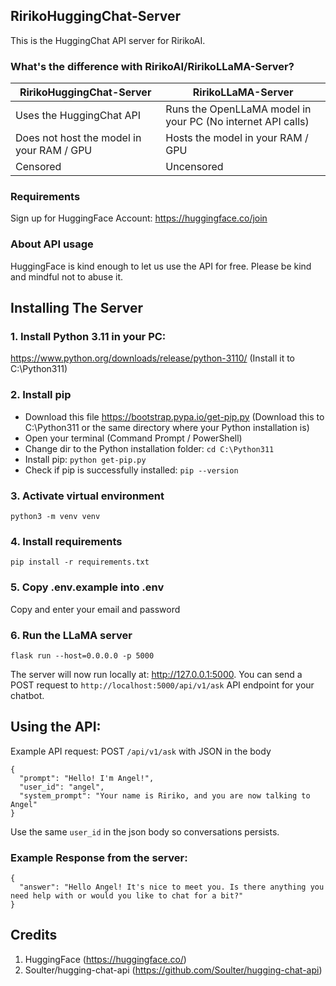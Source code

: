 ## RirikoHuggingChat-Server

This is the HuggingChat API server for RirikoAI.

### What's the difference with RirikoAI/RirikoLLaMA-Server?

| RirikoHuggingChat-Server                  | RirikoLLaMA-Server                                          |
|-------------------------------------------|-------------------------------------------------------------|
| Uses the HuggingChat API                  | Runs the OpenLLaMA model in your PC (No internet API calls) |
| Does not host the model in your RAM / GPU | Hosts the model in your RAM / GPU                           |
| Censored                                  | Uncensored                                        |

### Requirements
Sign up for HuggingFace Account: https://huggingface.co/join

### About API usage

HuggingFace is kind enough to let us use the API for free. Please be kind and mindful not to abuse it.

## Installing The Server

### 1. Install Python 3.11 in your PC:

https://www.python.org/downloads/release/python-3110/ (Install it to C:\Python311)

### 2. Install pip

- Download this file https://bootstrap.pypa.io/get-pip.py (Download this to C:\Python311 or the
  same directory where your Python installation is)
- Open your terminal (Command Prompt / PowerShell)
- Change dir to the Python installation folder: `cd C:\Python311`
- Install pip: `python get-pip.py`
- Check if pip is successfully installed: `pip --version`

### 3. Activate virtual environment

```python3 -m venv venv```

### 4. Install requirements

```pip install -r requirements.txt```

### 5. Copy .env.example into .env

Copy and enter your email and password

### 6. Run the LLaMA server

```flask run --host=0.0.0.0 -p 5000```

The server will now run locally at:  http://127.0.0.1:5000. You can send a POST request to `http://localhost:5000/api/v1/ask` API endpoint for your chatbot.

## Using the API:

Example API request: POST `/api/v1/ask` with JSON in the body

```json5
{
  "prompt": "Hello! I'm Angel!",
  "user_id": "angel",
  "system_prompt": "Your name is Ririko, and you are now talking to Angel"
}
```
Use the same `user_id` in the json body so conversations persists.

### Example Response from the server:

```json5
{
  "answer": "Hello Angel! It's nice to meet you. Is there anything you need help with or would you like to chat for a bit?"
}
```

## Credits
1. HuggingFace (https://huggingface.co/)
2. Soulter/hugging-chat-api (https://github.com/Soulter/hugging-chat-api)
